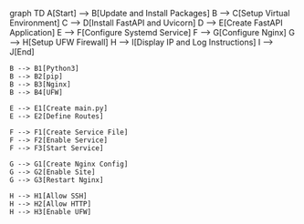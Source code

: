 graph TD
    A[Start] --> B[Update and Install Packages]
    B --> C[Setup Virtual Environment]
    C --> D[Install FastAPI and Uvicorn]
    D --> E[Create FastAPI Application]
    E --> F[Configure Systemd Service]
    F --> G[Configure Nginx]
    G --> H[Setup UFW Firewall]
    H --> I[Display IP and Log Instructions]
    I --> J[End]

    B --> B1[Python3]
    B --> B2[pip]
    B --> B3[Nginx]
    B --> B4[UFW]

    E --> E1[Create main.py]
    E --> E2[Define Routes]

    F --> F1[Create Service File]
    F --> F2[Enable Service]
    F --> F3[Start Service]

    G --> G1[Create Nginx Config]
    G --> G2[Enable Site]
    G --> G3[Restart Nginx]

    H --> H1[Allow SSH]
    H --> H2[Allow HTTP]
    H --> H3[Enable UFW]
